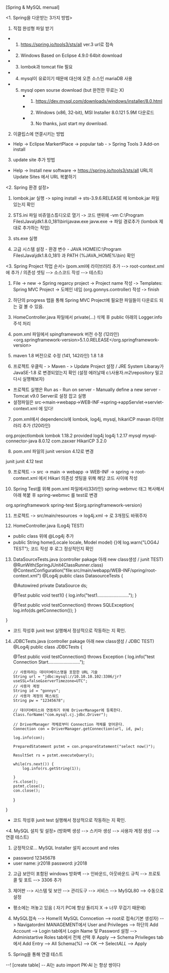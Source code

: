 [Spring & MySQL menual]

<1. Spring을 다운받는 3가지 방법>

1. 직접 완성형 파일 받기
- 1. https://spring.io/tools3/sts/all ver.3 url로 접속
- 2. Windows Based on Eclipse 4.9.0 64bit download
- 3. lombok과 tomcat file 필요
- 4. mysql이 유료이기 때문에 대신에 오픈 소스인 mariaDB 사용
- 5. mysql open sourse download (but 완전한 무료는 X)
     - 1. https://dev.mysql.com/downloads/windows/installer/8.0.html
     - 2. Windows (x86, 32-bit), MSI Installer 8.0.121 5.9M 다운로드
     - 3. No thanks, just start my download.

2. 이클립스에 연결시키는 방법
- Help -> Eclipse MarkertPlace -> popular tab - > Spring Tools 3 Add-on install

3. update site 추가 방법
- Help -> Install new software -> https://spring.io/tools3/sts/all URL의 Update Sites 에서 URL 복붙하기



<2. Spring 환경 설정>
1. lombok.jar 실행 -> sping install -> sts-3.9.6.RELEASE 에 lombok.jar 파일 있는지 확인

2. STS.ini 파일 비쥬얼스튜디오로 열기 -> 코드 맨위에
 -vm
C:\Program Files\Java\jdk1.8.0_181\bin\javaw.exe javw.exe
-> 파일 경로추가 (lombok 제대로 추가하는 작업)

3. sts.exe 실행

4. 고급 시스템 설정 - 환경 변수 - JAVA HOME(C:\Program Files\Java\jdk1.8.0_181) 과 PATH (%JAVA_HOME%\bin) 확인



<3. Spring Project 작업 순서>
(pom.xml에 라이브러리 추가 --> root-context.xml에 <bean>추가 / 의존성 셋팅 -->  소스코드 작성 --> 테스트)

1. File -> new -> Spring regarcy project -> Project name 작성 -> Templates:  Spring MVC Project ->
도메인 네임 (org.gonnys.controller) 작성 -> finish

2. 하단의 progress 탭을 통해 Spring MVC Project에 필요한 파일들이 다운로드 되는 걸 볼 수 있음.

3. HomeController.java 파일에서 private(...) 삭제 후 public 아래의 Logger.info 주석 처리

4. pom.xml 파일에서 spingframework 버전 수정 (12라인)
<org.springframework-version>5.1.0.RELEASE</org.springframework-version>

5. maven 1.8 버전으로 수정 (141, 142라인)
<source>1.8</source>
<target>1.8</target>

6. 프로젝트 우클릭 - > Maven - > Update Project 설정 / JRE System Libaray가 JavaSE-1.8 로 변경되었는지 확인
(설정 에러날때 c:\사용자\.m2\repository 밀고 다시 실행해보자)
- 프로젝트 실행은 Run as - Run on server - Manually define a new server - Tomcat v9.0 Server로 설정 잡고 실행
- 설정파일은 src->main->webapp->WEB-INF->spring->appServlet->servlet-context.xml 에 있다!

7. pom.xml에서 dependencis에 lombok, log4j, mysql, hikariCP mavan 라이브러리 추가 (120라인)

 <!-- https://mvnrepository.com/artifact/org.projectlombok/lombok -->
<dependency>
    <groupId>org.projectlombok</groupId>
    <artifactId>lombok</artifactId>
    <version>1.18.2</version>
    <scope>provided</scope>
</dependency>

<!-- https://mvnrepository.com/artifact/log4j/log4j -->
<dependency>
    <groupId>log4j</groupId>
    <artifactId>log4j</artifactId>
    <version>1.2.17</version>
</dependency>

<!-- https://mvnrepository.com/artifact/mysql/mysql-connector-java -->
<dependency>
    <groupId>mysql</groupId>
    <artifactId>mysql-connector-java</artifactId>
    <version>8.0.12</version>
</dependency>

<!-- https://mvnrepository.com/artifact/com.zaxxer/HikariCP -->
<dependency>
    <groupId>com.zaxxer</groupId>
    <artifactId>HikariCP</artifactId>
    <version>3.2.0</version>
</dependency>

8. pom.xml 파일의 junit version 4.12로 변경
<dependency>
	<groupId>junit</groupId>
	<artifactId>junit</artifactId>
	<version>4.12</version>
	<scope>test</scope>
</dependency>

9. 프로젝트 -> src -> main -> webapp -> WEB-INF -> spring -> root-context.xml
에서 Hikari 의존성 셋팅을 위해 해당 코드 <bean> </bean> 사이에 작성

<bean id="hikariConfjg" class="com.zaxxer.hikari.HikariConfig">
	<property name="driverClassName"
	value="com.mysql.cj.jdbc.Driver"></property>
	<!-- '&'는 특수문자라 인식이 안되므로 &다음에 amp;를 써줘야한다 -->
	<property name="jdbcUrl"
	value="jdbc:mysql://localhost:3306/jr?useSSL=false&amp;serverTimezone=UTC"></property>
	<property name="username" value="jr2018"></property>
	<property name="password" value="jr2018"></property>
</bean>

<bean id="dataSource" class="com.zaxxer.hikari.HikariDataSource">
	<constructor-arg ref="hikariConfjg"></constructor-arg>
</bean>


10. Spring Test를 위해 pom.xml 파일에서(33라인) spring-webmvc 태그 복사해서 아래 복붙 후
<artifactId>spring-webmvc</artifactId> 를 test로 변경

<dependency>
	<groupId>org.springframework</groupId>
	<artifactId>spring-test</artifactId>
	<version>${org.springframework-version}</version>
</dependency>


11. 프로젝트 -> src/main/resources -> log4j.xml -> <level value="debug" /> 로 3개정도 바꿔주자

12. HomeController.java (Log4j TEST)
- public class 위에 @Log4j 추가
- public String home(Locale locale, Model model) {}에 log.warn("LOG4J TEST");
코드 작성 후 로그 정상적인지 확인


13. DataSourceTests.java (controller pakage 아래 new class생성 / junit TEST)
@RunWith(SpringJUnit4ClassRunner.class)
@ContextConfiguration("file:src/main/webapp/WEB-INF/spring/root-context.xml")
@Log4j
public class DatasourceTests {
	
	@Autowired
	private DataSource ds;
	
	@Test
	public void test1() {
		log.info("test1.........................");
	}
	
	@Test
	public void testConnection() throws SQLException{
		log.info(ds.getConnection());
	}

}
- 코드 작성후 junit test 실행해서 정상적으로 작동하는 지 확인.

14. JDBCTests.java (controller pakage 아래 new class생성 / JDBC TEST)
@Log4j
public class JDBCTests {
	
	@Test
	public void testConnection() throws Exception {
		log.info("test Connection Start.........................");

		// 사용하려는 데이터베이스명을 포함한 URL 기술
		String url = "jdbc:mysql://10.10.10.102:3306/jr?useSSL=false&serverTimezone=UTC";
		// 사용자 계정
		String id = "gonnys";
		// 사용자 계정의 패스워드
		String pw = "12345678";

		// 데이터베이스와 연동하기 위해 DriverManager에 등록한다.
		Class.forName("com.mysql.cj.jdbc.Driver");
		
		// DriverManager 객체로부터 Connection 객체를 얻어온다.
		Connection con = DriverManager.getConnection(url, id, pw);

		log.info(con);
		
		PreparedStatement pstmt = con.prepareStatement("select now()");
		
		ResultSet rs = pstmt.executeQuery();
		
		while(rs.next()) {
			log.info(rs.getString(1));
		
		}
		rs.close();
		pstmt.close();
		con.close();
	}
	
}
- 코드 작성후 junit test 실행해서 정상적으로 작동하는 지 확인.


<4. MySQL 설치 및 설정>
(방화벽 생성 --> 스키마 생성 --> 사용자 계정 생성 --> 연결 테스트)
1. 긍정적으로... MySQL Installer 설치
account and roles
- password 12345678
- user name: jr2018 password: jr2018

2. 고급 보안이 포함된 windows 방화벽 --> 인바운드, 아웃바운드 규칙 --> 프로토콜 및 포트 --> 3306 추가


3. 제어판 --> 시스템 및 보안 --> 관리도구 --> 서비스 --> MySQL80 --> 수동으로 설정
- 평소에는 꺼놓고 있음 ( 자기 PC에 항상 돌리지 X -> 너무 무겁기 때문에)

4. MySQL접속 --> Home의 MySQL Conncetion --> root로 접속(기본 생성자) --> Navigatordml MANAGEMENT에서 User and Privileges
--> 하단의 Add Account --> Login tab에서 Login Name 및 Password 설정 --> 
Administartive Roles tab에서 전체 선택 후 Apply -->
Schema Privileges tab에서 Add Entry --> All Schema(%) --> OK --> Select*ALL* --> Apply

5. Spring을 통해 연결 테스트



--! [create table] --
AI는 auto import
PK-AI 는 항상 쌍이다

